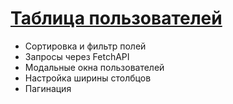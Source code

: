 # [Таблица пользователей](https://pheeloque.github.io/users-table-react/)

- Сортировка и фильтр полей
- Запросы через FetchAPI
- Модальные окна пользователей
- Настройка ширины столбцов
- Пагинация
